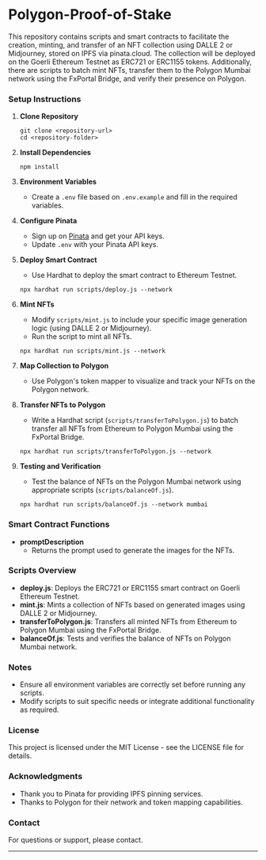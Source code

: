 # Polygon-Proof-of-Stake

This repository contains scripts and smart contracts to facilitate the creation, minting, and transfer of an NFT collection using DALLE 2 or Midjourney, stored on IPFS via pinata.cloud. The collection will be deployed on the Goerli Ethereum Testnet as ERC721 or ERC1155 tokens. Additionally, there are scripts to batch mint NFTs, transfer them to the Polygon Mumbai network using the FxPortal Bridge, and verify their presence on Polygon.

### Setup Instructions

1. **Clone Repository**
   ```
   git clone <repository-url>
   cd <repository-folder>
   ```

2. **Install Dependencies**
   ```
   npm install
   ```

3. **Environment Variables**
   - Create a `.env` file based on `.env.example` and fill in the required variables.

4. **Configure Pinata**
   - Sign up on [Pinata](https://pinata.cloud/) and get your API keys.
   - Update `.env` with your Pinata API keys.

5. **Deploy Smart Contract**
   - Use Hardhat to deploy the smart contract to  Ethereum Testnet.
   ```
   npx hardhat run scripts/deploy.js --network 
   ```

6. **Mint NFTs**
   - Modify `scripts/mint.js` to include your specific image generation logic (using DALLE 2 or Midjourney).
   - Run the script to mint all NFTs.
   ```
   npx hardhat run scripts/mint.js --network 
   ```

7. **Map Collection to Polygon**
   - Use Polygon's token mapper to visualize and track your NFTs on the Polygon network.

8. **Transfer NFTs to Polygon**
   - Write a Hardhat script (`scripts/transferToPolygon.js`) to batch transfer all NFTs from Ethereum to Polygon Mumbai using the FxPortal Bridge.
   ```
   npx hardhat run scripts/transferToPolygon.js --network 
   ```

9. **Testing and Verification**
   - Test the balance of NFTs on the Polygon Mumbai network using appropriate scripts (`scripts/balanceOf.js`).
   ```
   npx hardhat run scripts/balanceOf.js --network mumbai
   ```

### Smart Contract Functions

- **promptDescription**
  - Returns the prompt used to generate the images for the NFTs.

### Scripts Overview

- **deploy.js**: Deploys the ERC721 or ERC1155 smart contract on Goerli Ethereum Testnet.
- **mint.js**: Mints a collection of NFTs based on generated images using DALLE 2 or Midjourney.
- **transferToPolygon.js**: Transfers all minted NFTs from Ethereum to Polygon Mumbai using the FxPortal Bridge.
- **balanceOf.js**: Tests and verifies the balance of NFTs on Polygon Mumbai network.

### Notes

- Ensure all environment variables are correctly set before running any scripts.
- Modify scripts to suit specific needs or integrate additional functionality as required.

### License

This project is licensed under the MIT License - see the LICENSE file for details.

### Acknowledgments

- Thank you to Pinata for providing IPFS pinning services.
- Thanks to Polygon for their network and token mapping capabilities.

### Contact

For questions or support, please contact.

---
